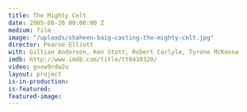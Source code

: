```yaml
---
title: The Mighty Celt
date: 2005-08-26 00:00:00 Z
medium: film
image: "/uploads/shaheen-baig-casting-the-mighty-celt.jpg"
director: Pearse Elliott
with: Gillian Anderson, Ken Stott, Robert Carlyle, Tyrone McKenna
imdb: http://www.imdb.com/title/tt0410320/
video: gvxw9rdw2u
layout: project
is-in-production: 
is-featured: 
featured-image: 
---
```


